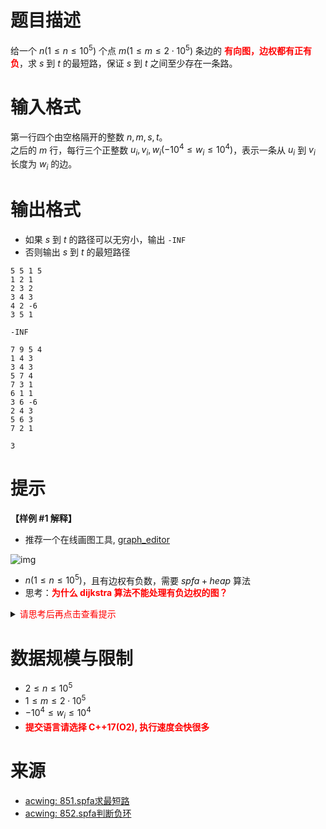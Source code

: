 # 题目描述

给一个 $n(1 \leq n \leq 10^5)$ 个点 $m(1 \leq m\leq 2 \cdot 10^5 )$ 条边的 **<font color="#FF0000">有向图，边权都有正有负</font>**，求 $s$ 到 $t$ 的最短路，保证 $s$ 到 $t$ 之间至少存在一条路。

# 输入格式

第一行四个由空格隔开的整数 $n, m, s, t$。  
之后的 $m$ 行，每行三个正整数 $u_i, v_i, w_i(-10^4 \leq w_i \leq 10^4)$，表示一条从 $u_i$ 到 $v_i$ 长度为 $w_i$ 的边。

# 输出格式

* 如果 $s$ 到 $t$ 的路径可以无穷小，输出 `-INF`
* 否则输出 $s$ 到 $t$ 的最短路径

```input1
5 5 1 5
1 2 1
2 3 2
3 4 3
4 2 -6
3 5 1
```

```output1
-INF
```

```input2
7 9 5 4
1 4 3
3 4 3
5 7 4
7 3 1
6 1 1
3 6 -6
2 4 3
5 6 3
7 2 1
```

```output2
3
```

# 提示
**【样例 #1 解释】**
* 推荐一个在线画图工具, [graph_editor](https://csacademy.com/app/graph_editor/)

![img](file://带负权.png)

* $n(1 \leq n \leq 10^5)$，且有边权有负数，需要 $spfa+heap$ 算法
* 思考：**<font color="#FF0000">为什么 dijkstra 算法不能处理有负边权的图？</font>**


<details>
<summary><font color="#FF0000">请思考后再点击查看提示</font></summary>

</details>

# 数据规模与限制
* $2 \leq n \leq 10^5$
* $1 \leq m \leq 2 \cdot 10^5$
* $-10^4 \leq w_i \leq 10^4$
* **<font color="#FF0000">提交语言请选择 C++17(O2), 执行速度会快很多</font>**

# 来源
* [acwing: 851.spfa求最短路](https://www.acwing.com/problem/content/853/)
* [acwing: 852.spfa判断负环](https://www.acwing.com/problem/content/854/)